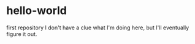 # hello-world
first repository
I don't have a clue what I'm doing here,
but I'll eventually figure it out.
